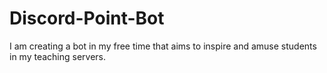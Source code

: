 # Discord-Point-Bot
I am creating a bot in my free time that aims to inspire and amuse students in my teaching servers.
